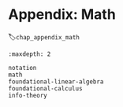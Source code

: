 # Appendix: Math
:label:`chap_appendix_math`

```toc
:maxdepth: 2

notation
math
foundational-linear-algebra
foundational-calculus
info-theory
```

